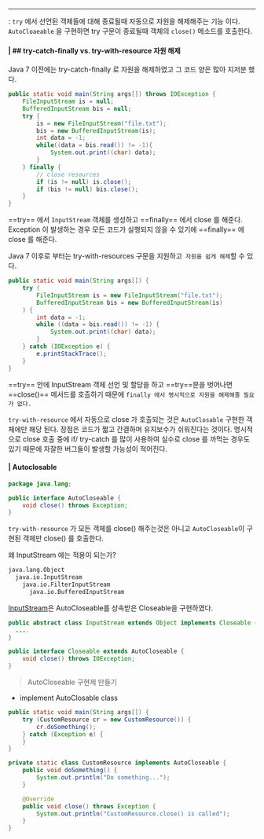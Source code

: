 ----
: `try` 에서 선언된 객체들에 대해 종료될때 자동으로 자원을 해제해주는 기능 이다. 
`AutoCloaeable` 을 구현하면 try 구문이 종료될때 객체의 `close()` 메소드를 호출한다. 


#### | ## try-catch-finally vs. try-with-resource 자원 해제

Java 7 이전에는 try-catch-finally 로 자원을 해제하였고 그 코드 양은 많아 지저분 했다. 

```java
public static void main(String args[]) throws IOException {
    FileInputStream is = null;
    BufferedInputStream bis = null;
    try {
        is = new FileInputStream("file.txt");
        bis = new BufferedInputStream(is);
        int data = -1;
        while((data = bis.read()) != -1){
            System.out.print((char) data);
        }
    } finally {
        // close resources
        if (is != null) is.close();
        if (bis != null) bis.close();
    }
}
```

==try== 에서 `InputStream` 객체를 생성하고 ==finally== 에서 close 를 해준다. 
Exception 이 발생하는 경우 모든 코드가 실행되지 않을 수 있기에 ==finally== 에 close 를 해준다. 

Java 7 이후로 부터는 try-with-resources 구문을 지원하고` 자원을 쉽게 해제`할 수 있다. 

```java
public static void main(String args[]) {
    try (
        FileInputStream is = new FileInputStream("file.txt");
        BufferedInputStream bis = new BufferedInputStream(is)
    ) {
        int data = -1;
        while ((data = bis.read()) != -1) {
            System.out.print((char) data);
        }
    } catch (IOException e) {
        e.printStackTrace();
    }
}
```

==try== 안에 InputStream 객체 선언 및 할당을 하고 ==try==문을 벗어나면
==close()== 메서드를  호츨하기 때문에 `finally 에서 명시적으로 자원을 해제해줄 필요가 없다.`

`try-with-resource` 에서 자동으로 close 가 호출되는 것은 `AutoClosable` 구현한 객체에만 해당 된다. 
장점은 코드가 짧고 간결하며 유지보수가 쉬워진다는 것이다. 
명시적으로 close 호출 중에 if/ try-catch 를 많이 사용하여 실수로 close 를 까먹는 경우도 있기 때문에
자잘한 버그들이 발생할 가능성이 적어진다. 

#### | Autoclosable

```java
package java.lang;

public interface AutoCloseable {
    void close() throws Exception;
}
```

`try-with-resource` 가 모든 객체를 close() 해주는것은 아니고 `AutoCloseable`이 구현된 객체만 close() 를 호출한다. 

왜 InputStream 에는 적용이 되는가? 

```txt
java.lang.Object
  java.io.InputStream
    java.io.FilterInputStream
      java.io.BufferedInputStream
```

[InputStream](https://docs.oracle.com/javase/7/docs/api/java/io/InputStream.html)은 AutoCloseable를 상속받은 Closeable을 구현하였다. 

```java
public abstract class InputStream extends Object implements Closeable {
  ....
}

public interface Closeable extends AutoCloseable {
    void close() throws IOException;
}
```

> AutoCloseable 구현제 만들기 

* implement AutoClosable class 
```java
public static void main(String args[]) {
    try (CustomResource cr = new CustomResource()) {
        cr.doSomething();
    } catch (Exception e) {
    }
}

private static class CustomResource implements AutoCloseable {
    public void doSomething() {
        System.out.println("Do something...");
    }

    @Override
    public void close() throws Exception {
        System.out.println("CustomResource.close() is called");
    }
}
```

